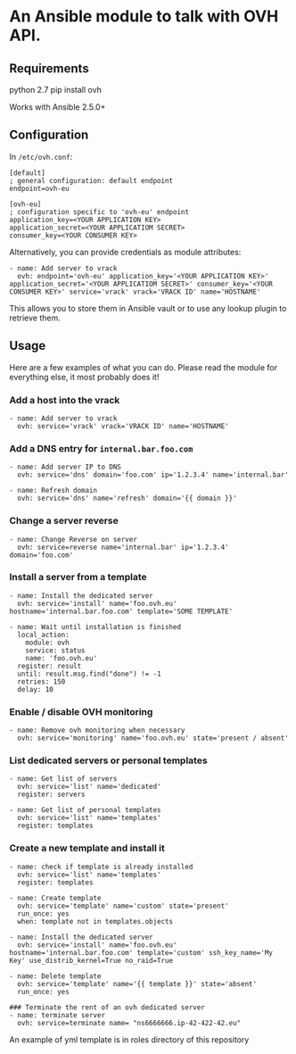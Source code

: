 # An Ansible module to talk with OVH API.

## Requirements
python 2.7
pip install ovh

Works with Ansible 2.5.0+

## Configuration

In `/etc/ovh.conf`:

```
[default]
; general configuration: default endpoint
endpoint=ovh-eu

[ovh-eu]
; configuration specific to 'ovh-eu' endpoint
application_key=<YOUR APPLICATION KEY>
application_secret=<YOUR APPLICATIOM SECRET>
consumer_key=<YOUR CONSUMER KEY>
```

Alternatively, you can provide credentials as module attributes:

```
- name: Add server to vrack
  ovh: endpoint='ovh-eu' application_key='<YOUR APPLICATION KEY>' application_secret='<YOUR APPLICATIOM SECRET>' consumer_key='<YOUR CONSUMER KEY>' service='vrack' vrack='VRACK ID' name='HOSTNAME'
```

This allows you to store them in Ansible vault or to use any lookup plugin to retrieve them.

## Usage

Here are a few examples of what you can do. Please read the module for everything else, it most probably does it!

### Add a host into the vrack

```
- name: Add server to vrack
  ovh: service='vrack' vrack='VRACK ID' name='HOSTNAME'
```

### Add a DNS entry for `internal.bar.foo.com`

```
- name: Add server IP to DNS
  ovh: service='dns' domain='foo.com' ip='1.2.3.4' name='internal.bar'

- name: Refresh domain
  ovh: service='dns' name='refresh' domain='{{ domain }}'
```

### Change a server reverse

```
- name: Change Reverse on server
  ovh: service=reverse name='internal.bar' ip='1.2.3.4' domain='foo.com'
```


### Install a server from a template

```
- name: Install the dedicated server
  ovh: service='install' name='foo.ovh.eu' hostname='internal.bar.foo.com' template='SOME TEMPLATE'

- name: Wait until installation is finished
  local_action:
    module: ovh
    service: status
    name: 'foo.ovh.eu'
  register: result
  until: result.msg.find("done") != -1
  retries: 150
  delay: 10
```

### Enable / disable OVH monitoring

```
- name: Remove ovh monitoring when necessary
  ovh: service='monitoring' name='foo.ovh.eu' state='present / absent'
```

### List dedicated servers or personal templates
```
- name: Get list of servers
  ovh: service='list' name='dedicated'
  register: servers

- name: Get list of personal templates
  ovh: service='list' name='templates'
  register: templates
```

### Create a new template and install it
```
- name: check if template is already installed
  ovh: service='list' name='templates'
  register: templates

- name: Create template
  ovh: service='template' name='custom' state='present'
  run_once: yes
  when: template not in templates.objects

- name: Install the dedicated server
  ovh: service='install' name='foo.ovh.eu' hostname='internal.bar.foo.com' template='custom' ssh_key_name='My Key' use_distrib_kernel=True no_raid=True

- name: Delete template
  ovh: service='template' name='{{ template }}' state='absent'
  run_once: yes

### Terminate the rent of an ovh dedicated server
- name: terminate server
  ovh: service=terminate name= "ns6666666.ip-42-422-42.eu"
```
An example of yml template is in roles directory of this repository
